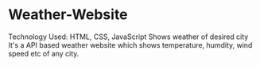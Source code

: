 # Weather-Website
Technology Used: HTML, CSS, JavaScript
Shows weather of desired city
It's a API based weather website which shows temperature, humdity, wind speed etc of any city.
